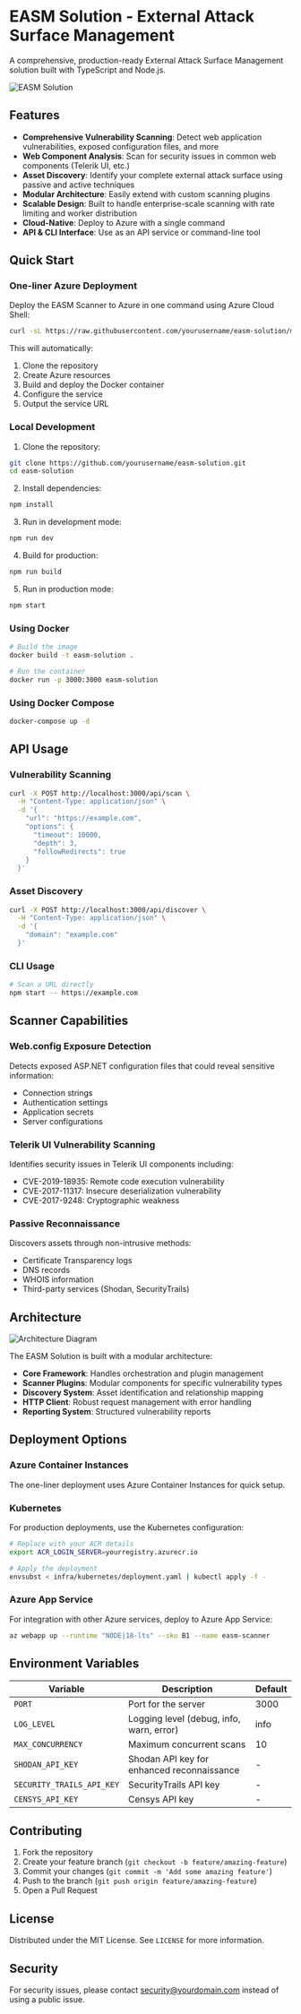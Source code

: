 # EASM Solution - External Attack Surface Management

A comprehensive, production-ready External Attack Surface Management solution built with TypeScript and Node.js.

![EASM Solution](https://via.placeholder.com/800x400?text=EASM+Solution)

## Features

- **Comprehensive Vulnerability Scanning**: Detect web application vulnerabilities, exposed configuration files, and more
- **Web Component Analysis**: Scan for security issues in common web components (Telerik UI, etc.)
- **Asset Discovery**: Identify your complete external attack surface using passive and active techniques
- **Modular Architecture**: Easily extend with custom scanning plugins
- **Scalable Design**: Built to handle enterprise-scale scanning with rate limiting and worker distribution
- **Cloud-Native**: Deploy to Azure with a single command
- **API & CLI Interface**: Use as an API service or command-line tool

## Quick Start

### One-liner Azure Deployment

Deploy the EASM Scanner to Azure in one command using Azure Cloud Shell:

```bash
curl -sL https://raw.githubusercontent.com/yourusername/easm-solution/main/install.sh | bash
```

This will automatically:
1. Clone the repository
2. Create Azure resources
3. Build and deploy the Docker container
4. Configure the service
5. Output the service URL

### Local Development

1. Clone the repository:
```bash
git clone https://github.com/yourusername/easm-solution.git
cd easm-solution
```

2. Install dependencies:
```bash
npm install
```

3. Run in development mode:
```bash
npm run dev
```

4. Build for production:
```bash
npm run build
```

5. Run in production mode:
```bash
npm start
```

### Using Docker

```bash
# Build the image
docker build -t easm-solution .

# Run the container
docker run -p 3000:3000 easm-solution
```

### Using Docker Compose

```bash
docker-compose up -d
```

## API Usage

### Vulnerability Scanning

```bash
curl -X POST http://localhost:3000/api/scan \
  -H "Content-Type: application/json" \
  -d '{
    "url": "https://example.com",
    "options": {
      "timeout": 10000,
      "depth": 3,
      "followRedirects": true
    }
  }'
```

### Asset Discovery

```bash
curl -X POST http://localhost:3000/api/discover \
  -H "Content-Type: application/json" \
  -d '{
    "domain": "example.com"
  }'
```

### CLI Usage

```bash
# Scan a URL directly
npm start -- https://example.com
```

## Scanner Capabilities

### Web.config Exposure Detection

Detects exposed ASP.NET configuration files that could reveal sensitive information:

- Connection strings
- Authentication settings
- Application secrets
- Server configurations

### Telerik UI Vulnerability Scanning

Identifies security issues in Telerik UI components including:

- CVE-2019-18935: Remote code execution vulnerability
- CVE-2017-11317: Insecure deserialization vulnerability
- CVE-2017-9248: Cryptographic weakness 

### Passive Reconnaissance

Discovers assets through non-intrusive methods:

- Certificate Transparency logs
- DNS records
- WHOIS information
- Third-party services (Shodan, SecurityTrails)

## Architecture

![Architecture Diagram](https://via.placeholder.com/800x500?text=EASM+Architecture)

The EASM Solution is built with a modular architecture:

- **Core Framework**: Handles orchestration and plugin management
- **Scanner Plugins**: Modular components for specific vulnerability types
- **Discovery System**: Asset identification and relationship mapping
- **HTTP Client**: Robust request management with error handling
- **Reporting System**: Structured vulnerability reports

## Deployment Options

### Azure Container Instances

The one-liner deployment uses Azure Container Instances for quick setup.

### Kubernetes

For production deployments, use the Kubernetes configuration:

```bash
# Replace with your ACR details
export ACR_LOGIN_SERVER=yourregistry.azurecr.io

# Apply the deployment
envsubst < infra/kubernetes/deployment.yaml | kubectl apply -f -
```

### Azure App Service

For integration with other Azure services, deploy to Azure App Service:

```bash
az webapp up --runtime "NODE|18-lts" --sku B1 --name easm-scanner
```

## Environment Variables

| Variable | Description | Default |
|----------|-------------|---------|
| `PORT` | Port for the server | 3000 |
| `LOG_LEVEL` | Logging level (debug, info, warn, error) | info |
| `MAX_CONCURRENCY` | Maximum concurrent scans | 10 |
| `SHODAN_API_KEY` | Shodan API key for enhanced reconnaissance | - |
| `SECURITY_TRAILS_API_KEY` | SecurityTrails API key | - |
| `CENSYS_API_KEY` | Censys API key | - |

## Contributing

1. Fork the repository
2. Create your feature branch (`git checkout -b feature/amazing-feature`)
3. Commit your changes (`git commit -m 'Add some amazing feature'`)
4. Push to the branch (`git push origin feature/amazing-feature`)
5. Open a Pull Request

## License

Distributed under the MIT License. See `LICENSE` for more information.

## Security

For security issues, please contact security@yourdomain.com instead of using a public issue.